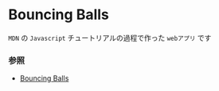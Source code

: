 # Bouncing Balls

`MDN` の `Javascript` チュートリアルの過程で作った `webアプリ` です

### 参照

- [Bouncing Balls](https://developer.mozilla.org/en-US/docs/Learn/JavaScript/Objects/Adding_bouncing_balls_features)
